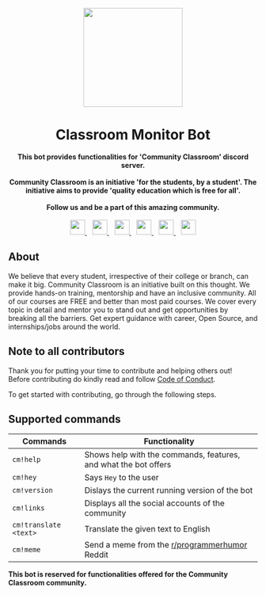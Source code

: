 <p align="center">
<img src="https://user-images.githubusercontent.com/51391473/141665364-b0ef8d87-6f35-4bee-af39-734b9e338d38.png" width=200px height=200px>
<h1 align="center"> Classroom Monitor Bot </h1>
<p>
<p align="center">
  <b>This bot provides functionalities for 'Community Classroom' discord server.</b> <br><br>
  <b>Community Classroom is an initiative 'for the students, by a student'. The initiative aims to provide 'quality education which is free for all'.</b> <br><br>
  <b>Follow us and be a part of this amazing community.</b> <br><br>
  <a href="https://www.youtube.com/c/KunalKushwaha">
    <img width="30px" src="https://www.vectorlogo.zone/logos/youtube/youtube-icon.svg" />
  </a>&ensp;
  <a href="https://twitter.com/commclassroom/">
    <img width="30px" src="https://www.vectorlogo.zone/logos/twitter/twitter-official.svg" />
  </a>&ensp;
  <a href="https://www.linkedin.com/company/commclassroom/">
    <img width="30px" src="https://www.vectorlogo.zone/logos/linkedin/linkedin-icon.svg" />
  </a>&ensp;
  <a href="https://www.instagram.com/commclassroom/">
    <img width="30px" src="https://www.vectorlogo.zone/logos/instagram/instagram-icon.svg" />
  </a>&ensp;
  <a href="https://discord.gg/commclassroom">
    <img width="30px" src="https://discord.com/assets/3437c10597c1526c3dbd98c737c2bcae.svg" />
  </a>&ensp;
  <a href="https://t.me/commclassroom">
    <img width="30px" src="https://www.vectorlogo.zone/logos/telegram/telegram-icon.svg" />
  </a><br>
</p>  

## About

We believe that every student, irrespective of their college or branch, can make it big. Community Classroom is an initiative built on this thought. We provide hands-on training, mentorship and have an inclusive community. All of our courses are FREE and better than most paid courses. We cover every topic in detail and mentor you to stand out and get opportunities by breaking all the barriers. Get expert guidance with career, Open Source, and internships/jobs around the world.

## Note to all contributors

Thank you for putting your time to contribute and helping others out!\
Before contributing do kindly read and follow [Code of Conduct](./CODE_OF_CONDUCT.md).

To get started with contributing, go through the following steps.

## Supported commands

| Commands                                                        | Functionality                                                     |
| ------------------------------------------------------------ | ------------------------------------------------------------ |
| `cm!help` | Shows help with the commands, features, and what the bot offers |
| `cm!hey` | Says `Hey` to the user |
| `cm!version` | Dislays the current running version of the bot                  |
| `cm!links` | Displays all the social accounts of the community |
| `cm!translate <text>` | Translate the given text to English                            |
| `cm!meme`             | Send a meme from the [r/programmerhumor](https://www.reddit.com/r/ProgrammerHumor/) Reddit

**This bot is reserved for functionalities offered for the Community Classroom community.**
